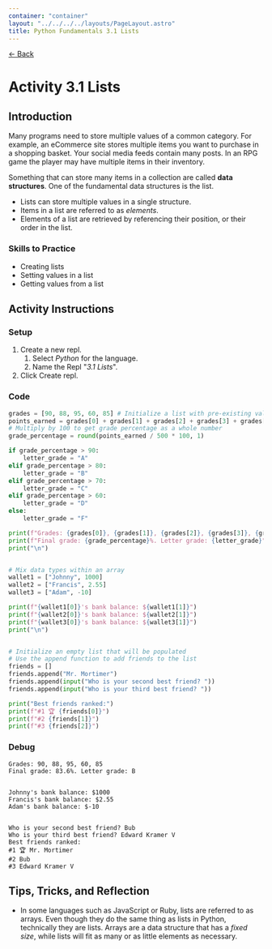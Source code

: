 ```yaml
---
container: "container"
layout: "../../../../layouts/PageLayout.astro"
title: Python Fundamentals 3.1 Lists
---
```


[← Back](/courses/python-fundamentals/)

# Activity 3.1 Lists

## Introduction

Many programs need to store multiple values of a common category. For example, an eCommerce site stores multiple items you want to purchase in a shopping basket. Your social media feeds contain many posts. In an RPG game the player may have multiple items in their inventory.

Something that can store many items in a collection are called **data structures**. One of the fundamental data structures is the list.

- Lists can store multiple values in a single structure.
- Items in a list are referred to as _elements_.
- Elements of a list are retrieved by referencing their position, or their order in the list.

### Skills to Practice

- Creating lists
- Setting values in a list
- Getting values from a list

## Activity Instructions

### Setup

1. Create a new repl.
   1. Select _Python_ for the language.
   2. Name the Repl "_3.1 Lists_".
2. Click Create repl.

### Code

```python
grades = [90, 88, 95, 60, 85] # Initialize a list with pre-existing values
points_earned = grades[0] + grades[1] + grades[2] + grades[3] + grades[4]
# Multiply by 100 to get grade percentage as a whole number
grade_percentage = round(points_earned / 500 * 100, 1)

if grade_percentage > 90:
    letter_grade = "A"
elif grade_percentage > 80:
    letter_grade = "B"
elif grade_percentage > 70:
    letter_grade = "C"
elif grade_percentage > 60:
    letter_grade = "D"
else:
    letter_grade = "F"

print(f"Grades: {grades[0]}, {grades[1]}, {grades[2]}, {grades[3]}, {grades[4]}")
print(f"Final grade: {grade_percentage}%. Letter grade: {letter_grade}")
print("\n")


# Mix data types within an array
wallet1 = ["Johnny", 1000]
wallet2 = ["Francis", 2.55]
wallet3 = ["Adam", -10]

print(f"{wallet1[0]}'s bank balance: ${wallet1[1]}")
print(f"{wallet2[0]}'s bank balance: ${wallet2[1]}")
print(f"{wallet3[0]}'s bank balance: ${wallet3[1]}")
print("\n")


# Initialize an empty list that will be populated
# Use the append function to add friends to the list
friends = []
friends.append("Mr. Mortimer")
friends.append(input("Who is your second best friend? "))
friends.append(input("Who is your third best friend? "))

print("Best friends ranked:")
print(f"#1 🏆 {friends[0]}")
print(f"#2 {friends[1]}")
print(f"#3 {friends[2]}")
```

### Debug

```
Grades: 90, 88, 95, 60, 85
Final grade: 83.6%. Letter grade: B


Johnny's bank balance: $1000
Francis's bank balance: $2.55
Adam's bank balance: $-10


Who is your second best friend? Bub
Who is your third best friend? Edward Kramer V
Best friends ranked:
#1 🏆 Mr. Mortimer
#2 Bub
#3 Edward Kramer V
```

## Tips, Tricks, and Reflection

- In some languages such as JavaScript or Ruby, lists are referred to as arrays. Even though they do the same thing as lists in Python, technically they are lists. Arrays are a data structure that has a _fixed size_, while lists will fit as many or as little elements as necessary.
